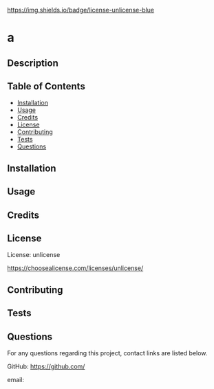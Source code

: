 https://img.shields.io/badge/license-unlicense-blue
# a

## Description




## Table of Contents

- [Installation](#installation)
- [Usage](#usage)
- [Credits](#credits)
- [License](#license)
- [Contributing](#contributing)
- [Tests](#tests)
- [Questions](#questions)

## Installation


## Usage


## Credits


## License
License: unlicense

https://choosealicense.com/licenses/unlicense/

## Contributing


## Tests


## Questions
For any questions regarding this project, contact links are listed below.

GitHub: https://github.com/

email: 
